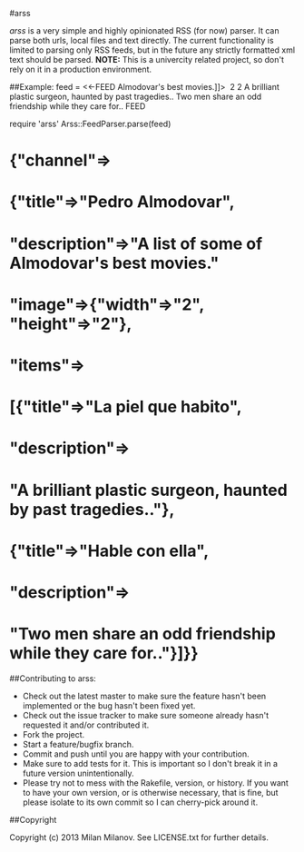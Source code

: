 #arss

_arss_ is a very simple and highly opinionated RSS (for now) parser. It can parse both urls, local files and text
directly. The current functionality is limited to parsing only RSS feeds, but in the future any strictly formatted
xml text should be parsed.
**NOTE:** This is a univercity related project, so don't rely on it in a production environment.

##Example:
  feed = <<-FEED
  <rss>
    <!-- look at me now -->
    <channel>
      <title>Pedro Almodovar</title>
      <description><![CDATA[A list of some of <description>Almodovar's</description> best movies.]]></description>
      <image>
        <width>2</width>
        <height>2</height>
      </image>
      <item>
        <title>La piel que habito</title>
        <description>A brilliant plastic surgeon, haunted by past tragedies..</description>
      </item>
      <item>
        <title>Hable con ella</title>
        <description>Two men share an odd friendship while they care for..</description>
      </item>
    </channel>
  </rss>
  FEED

  require 'arss'
  Arss::FeedParser.parse(feed)

  # {"channel"=>
  # {"title"=>"Pedro Almodovar",
  # "description"=>"A list of some of Almodovar's best movies."
  # "image"=>{"width"=>"2", "height"=>"2"},
  # "items"=>
  #  [{"title"=>"La piel que habito",
  #    "description"=>
  #     "A brilliant plastic surgeon, haunted by past tragedies.."},
  #   {"title"=>"Hable con ella",
  #    "description"=>
  #     "Two men share an odd friendship while they care for.."}]}}

##Contributing to arss:

* Check out the latest master to make sure the feature hasn't been implemented or the bug hasn't been fixed yet.
* Check out the issue tracker to make sure someone already hasn't requested it and/or contributed it.
* Fork the project.
* Start a feature/bugfix branch.
* Commit and push until you are happy with your contribution.
* Make sure to add tests for it. This is important so I don't break it in a future version unintentionally.
* Please try not to mess with the Rakefile, version, or history. If you want to have your own version, or is otherwise necessary, that is fine, but please isolate to its own commit so I can cherry-pick around it.

##Copyright

Copyright (c) 2013 Milan Milanov. See LICENSE.txt for further details.
